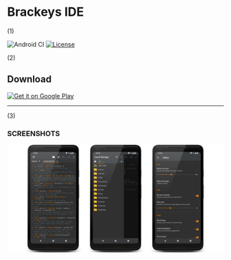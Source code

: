# Brackeys IDE

(1)

![Android CI](https://github.com/massivemadness/Brackeys-IDE/workflows/Android%20CI/badge.svg) [![License](https://img.shields.io/badge/License-Apache%202.0-blue.svg)](https://opensource.org/licenses/Apache-2.0)

(2)

## Download
<a href="https://play.google.com/store/apps/details?id=com.brackeys.ui">
<img alt="Get it on Google Play" src="https://play.google.com/intl/en_us/badges/images/generic/en_badge_web_generic.png" height="80"/>
</a>

----------

(3)

### SCREENSHOTS

![Image](.images/repository-screenshots.png)
